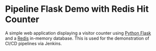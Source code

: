 # Pipeline Flask Demo with Redis Hit Counter

A simple web application displaying a visitor counter using [Python Flask](http://flask.pocoo.org/) and a [Redis](https://redis.io/) in-memory database.
This is used for the demonstration of CI/CD pipelines via Jenkins.
